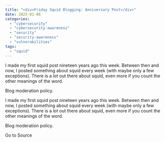```yaml
---
title: "<div>Friday Squid Blogging: Anniversary Post</div>"
date: 2025-01-06
categories: 
  - "cybersecurity"
  - "cybersecurity-awareness"
  - "security"
  - "security-awareness"
  - "vulnerabilities"
tags: 
  - "squid"
---
```


I made my first squid post nineteen years ago this week. Between then and now, I posted something about squid every week (with maybe only a few exceptions). There is a _lot_ out there about squid, even more if you count the other meanings of the word.

Blog moderation policy.

I made my first squid post nineteen years ago this week. Between then and now, I posted something about squid every week (with maybe only a few exceptions). There is a _lot_ out there about squid, even more if you count the other meanings of the word.

Blog moderation policy.

Go to Source
